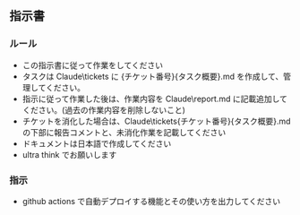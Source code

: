 ## 指示書

### ルール

- この指示書に従って作業をしてください
- タスクは Claude\tickets に {チケット番号}{タスク概要}.md を作成して、管理してください。
- 指示に従って作業した後は、作業内容を Claude\report.md に記載追加してください。(過去の作業内容を削除しないこと)
- チケットを消化した場合は、Claude\tickets\{チケット番号}{タスク概要}.md の下部に報告コメントと、未消化作業を記載してください
- ドキュメントは日本語で作成してください
- ultra think でお願いします

### 指示

- github actions で自動デプロイする機能とその使い方を出力してください
